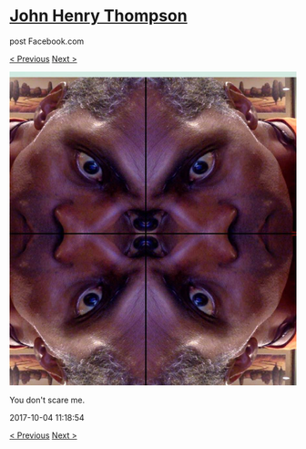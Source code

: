 # [John Henry Thompson](../README.md)
post Facebook.com

[< Previous](2017-10-05-3.md) [Next >](2017-10-04-2.md)

[![](../media/2017-10-04/Timeline-Photos-You-don-t-scare-me.jpg)](../README.md)

You don't scare me.

2017-10-04 11:18:54

[< Previous](2017-10-05-3.md) [Next >](2017-10-04-2.md)